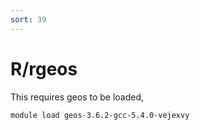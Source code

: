 ```yaml
---
sort: 39
---
```


# R/rgeos

This requires geos to be loaded,

```bash
module load geos-3.6.2-gcc-5.4.0-vejexvy
```
